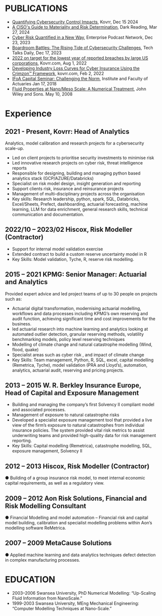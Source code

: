 # PUBLICATIONS
- [Quantifying Cybersecurity Control Impacts](https://www.kovrr.com/reports/quantifying-cybersecurity-control-impacts), Kovrr, Dec 15 2024
- [A CISO's Guide to Materiality and Risk Determination](https://www.darkreading.com/cyber-risk/a-ciso-s-guide-to-materiality-and-risk-determination), Dark Reading, Mar 27, 2024
- [Cyber Risk Quantified in a New Way](https://epodcastnetwork.com/cyber-risk-quantified-in-a-new-way/), Enterprise Podcast Network, Dec 23, 2023
- [Boardroom Battles: The Rising Tide of Cybersecurity Challenges](https://www.ciowatercooler.co.uk/podcast/boardroom-battles-the-rising-tide-of-cybersecurity-challenges/), Tech Talks Daily, Dec 17, 2023
- [2022 on target for the lowest year of reported breaches by large US corporations](https://www.kovrr.com/reports/2022-seems-to-be-on-target-for-the-lowest-year-of-reported-breaches-by-large-us-corporations), Kovrr.com,  Aug 1, 2022
- [Developing Industry Loss Curves for Cyber Insurance Using the Crimzon™ Framework](https://www.kovrr.com/blog-post/developing-industry-loss-curves-for-cyber-insurance-using-the-crimzon-tm-framework), kovrr.com, Feb 2, 2022
- [IFoA Capital Seminar: Challenging the Norm](https://www.actuaries.org.uk/system/files/field/document/Challenging%20the%20Norm%20DunkerleyDyson.pdf), Institute and Faculty of Actuaries Jan 17, 2018
- [Fluid Properties at Nano/Meso Scale: A Numerical Treatment](https://onlinelibrary.wiley.com/doi/book/10.1002/9780470697382), John Wiley and Sons. May 10, 2008

# Experience 
## 2021 - Present, Kovrr: Head of Analytics
Analytics, model calibration and research projects for a cybersecurity scale-up.
- Led on client projects to prioritise security investments to minimise risk
- Led innovative research projects on cyber risk, threat intelligence reports
- Responsible for designing, building and managing python based analytics stack (GCP/AZURE/Databricks)
- Specialist on risk model design, insight generation and reporting
- Support clients risk, insurance and reinsurance projects
- Management of multi-disciplinary projects across the organisation
- Key skills: Research leadership, python, spark, SQL, Databricks, Excel/Sheets, Prefect, dashboarding, actuarial forecasting, machine learning, LLM for data enrichment, general research skills, technical
communication and documentation.

## 2022/10 – 2023/02 Hiscox, Risk Modeller (Contractor)
- Support for internal model validation exercise
- Extended contract to build a custom reserve uncertainty model in R
- Key Skills: Model validation, Tyche, R, reserve risk modelling.

## 2015 – 2021 KPMG: Senior Manager: Actuarial and Analytics
Provided expert advice and led project teams of up to 30 people on projects such as:
- Actuarial digital transformation, modernising actuarial modelling, workflows and data processes including KPMG’s own reserving and audit function, achieving significant time and cost improvements for the business.
- led actuarial research into machine learning and analytics looking at automated outlier detection, granular reserving methods, volatility benchmarking models, policy level reserving techniques
- Modelling of climate change and natural catastrophe modelling (Wind, flood, quake)
- Specialist areas such as cyber risk , and impact of climate change
- Key Skills: Team management, Python, R, SQL, excel, capital modelling (Remetrica, Tyche), model validation (PRA and Lloyd’s), automation, analytics, actuarial audit, reserving and pricing projects.

## 2013 – 2015 W. R. Berkley Insurance Europe, Head of Capital and Exposure Management
- Building and managing the company’s first Solvency II compliant model and associated processes.
- Management of exposure to natural catastrophe risks
- Developed a specialist exposure management tool that provided a live view of the firm’s exposure to natural catastrophes from individual insurance policies. The system provided vital risk metrics to assist underwriting teams and provided high-quality data for risk management reporting.
- Key Skills: Capital modelling (Remetrica), catastrophe modelling, SQL, exposure management, Solvency II

## 2012 – 2013 Hiscox, Risk Modeller (Contractor)
● Building of a group insurance risk model, to meet internal economic capital requirements, as well as a regulatory view.

## 2009 – 2012 Aon Risk Solutions, Financial and Risk Modelling Consultant
● Financial Modelling and model automation – Financial risk and capital model building, calibration and specialist modelling problems within Aon’s modelling software ReMetrica.

## 2007 – 2009 MetaCause Solutions
● Applied machine learning and data analytics techniques defect detection in complex manufacturing processes.

# EDUCATION
- 2003–2006 Swansea University, PhD Numerical Modelling: “Up-Scaling Fluid Information from NanoScale.”
- 1999-2003 Swansea University, MEng Mechanical Engineering: “Computer Modelling Techniques at Nano-Scale.”


